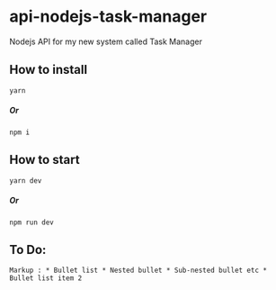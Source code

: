 # api-nodejs-task-manager

Nodejs API for my new system called Task Manager

## How to install

```
yarn
```

##### Or

```
npm i
```

## How to start

```
yarn dev
```

##### Or

```
npm run dev
```

## To Do:

`Markup : * Bullet list * Nested bullet * Sub-nested bullet etc * Bullet list item 2`
